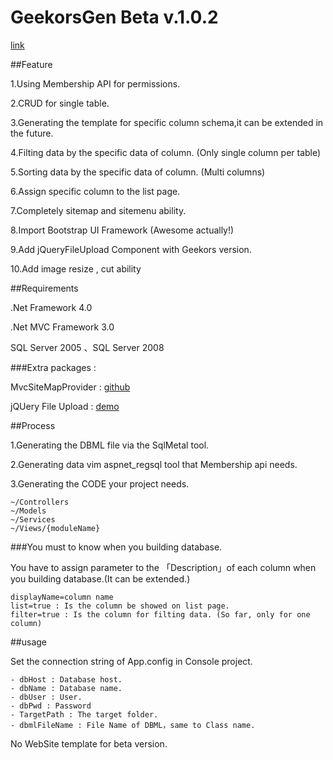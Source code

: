 ﻿GeekorsGen Beta v.1.0.2
==========================

<a href="http://blog.geekors.com/post/2012/01/30/GeekorsGen-Beta-2.aspx" target="_blank">link</a>

##Feature

1.Using Membership API for permissions.

2.CRUD for single table.

3.Generating the template for specific column schema,it can be extended in the future.

4.Filting data by the specific data of column. (Only single column per table)

5.Sorting data by the specific data of column. (Multi columns)

6.Assign specific column to the list page.

7.Completely sitemap and sitemenu ability.	
	
8.Import Bootstrap UI Framework (Awesome actually!)

9.Add jQueryFileUpload Component with Geekors version.

10.Add image resize , cut ability

##Requirements

.Net Framework 4.0

.Net MVC Framework 3.0

SQL Server 2005 、SQL Server 2008

###Extra packages :

MvcSiteMapProvider : <a href="https://github.com/maartenba/MvcSiteMapProvider" target="_blank">github</a>

jQUery File Upload : <a href="http://blueimp.github.com/jQuery-File-Upload/" target="_blank"> demo </a>

##Process	

1.Generating the DBML file via the SqlMetal tool.

2.Generating data vim aspnet_regsql tool that Membership api needs.

3.Generating the CODE your project needs.

	~/Controllers
	~/Models
	~/Services
	~/Views/{moduleName}

###You must to know when you building database.

You have to assign parameter to the 「Description」of each column when you building database.(It can be extended.)	

	displayName=column name
	list=true : Is the column be showed on list page.
	filter=true : Is the column for filting data. (So far, only for one column)
	 
##usage

Set the connection string of App.config in Console project.

	- dbHost : Database host.
	- dbName : Database name.
	- dbUser : User.
	- dbPwd : Password
	- TargetPath : The target folder.  
	- dbmlFileName : File Name of DBML，same to Class name.

No WebSite template for beta version.

